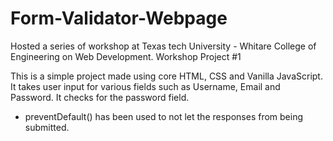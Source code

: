 # Form-Validator-Webpage
Hosted a series of workshop at Texas tech University - Whitare College of Engineering on Web Development. Workshop Project #1

This is a simple project made using core HTML, CSS and Vanilla JavaScript. It takes user input for various fields such as Username, Email and Password.
It checks for the password field.

- preventDefault() has been used to not let the responses from being submitted.
